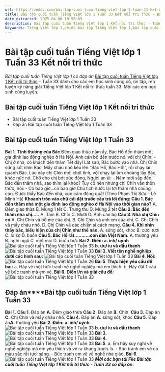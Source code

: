 ```yaml
---
url: https://vndoc.com/bai-tap-cuoi-tuan-tieng-viet-lop-1-tuan-33-ket-noi-tri-thuc-335979
title: Bài tập cuối tuần Tiếng Việt lớp 1 Tuần 33 Kết nối tri thức - Bài tập cuối tuần Tiếng Việt lớp 1 có đáp án - VnDoc.com
date_extracted: 2025-04-08 10:50:03
description: Bài tập cuối tuần Tiếng Việt lớp 1 Kết nối tri thức - Tuần 33 cho các em học sinh ôn tập, rèn luyện củng cố kiến thức lớp 1. Mời thầy cô và các em học sinh tham khảo.
keywords: Tiếng Việt lớp 1,phiếu bài tập Tiếng Việt lớp 1,bài tập cuối tuần Tiếng Việt lớp 1 kết nối tri thức,phiếu bài tập Tiếng Việt,bài tập cuối tuần,phiếu bài tập cuối tuần lớp 1,bài tập cuối tuần lớp 1,phiếu bài tập cuối tuần lớp 1 có lời giải,Phiếu bài tập cuối tuần lớp 1 Kết nối tri thức,bài tập cuối tuần Tiếng Việt lớp 1 sách kết nối tri thức,Phiếu bài tập cuối tuần lớp 1 Kết nối tri thức tuần 33
---
```


# Bài tập cuối tuần Tiếng Việt lớp 1 Tuần 33 Kết nối tri thức
 _Bài tập cuối tuần Tiếng Việt lớp 1 có đáp án_
[Bài tập cuối tuần Tiếng Việt lớp 1 Kết nối tri thức](<https://vndoc.com/bai-tap-cuoi-tuan-tieng-viet-lop-1-ket-noi-tri-thuc>) \- Tuần 33 dành cho các em học sinh củng cố, ôn tập, rèn luyện kỹ năng giải Tiếng Việt lớp 1 Kết nối tri thức tuần 33. Mời các em học sinh cùng luyện.
## Bài tập cuối tuần Tiếng Việt lớp 1 Kết nối tri thức
  * Bài tập cuối tuần Tiếng Việt lớp 1 Tuần 33
  * Đáp án Bài tập cuối tuần Tiếng Việt lớp 1 Tuần 33

## **Bài tập cuối tuần Tiếng Việt lớp 1 Tuần 33**
**Bài 1.**
**Tình thương của Bác**
Đêm giao thừa năm ấy, Bác Hồ đến thăm một gia đình lao động nghèo ở Hà Nội. Anh cán bộ đến trước nói với chị Chín:
\- Chị ở nhà, có khách đến thăm Tết đây\!
Lát sau, Bác bước vào nhà. Chị Chín sửng sốt nhìn Bác. Mấy cháu nhỏ kêu lên “Bác Hồ, Bác Hồ\!”, rồi chạy lại quanh Bác. Lúc này chị Chín mới chợt tỉnh, vội chạy lại ôm choàng lấy Bác, khóc nức nở. Chờ cho chị bớt xúc động, Người an ủi:
\- Năm mới sắp đến, Bác đến thăm nhà, sao thím lại khóc?
Tuy cố nén nhưng chị Chín vẫn thổn thức, nói:
\- Có bao giờ...có bao giờ Chủ tịch nước lại tới thăm nhà chúng con. Được thấy Bác đến nhà, con cảm động quá\!
\(Theo Phạm Thị Sửu – Lê Minh Hà\)
**Khoanh tròn vào chữ cái đặt trước câu trả lời đúng:**
**Câu 1. Bác đến thăm nhà một gia đình lao động nghèo ở Hà Nội vào thời gian nào?**
A. Đêm giao thừa
B. Mùng 1 tết
C. Trung thu
D. Mùng 2 tết
**Câu 2. Bác đến thăm nhà chị…..**
A. Tám
B. Chín
C. Mười
D. Anh cán bộ
**Câu 3. Nhà chị Chín có**
A. Chị Chín và bố mẹ của chị.
B. Chị Chín và anh em của chị.
C. Chị Chín và mấy cháu nhỏ.
D. Chị Chín và các chiến sĩ cách mạng.
**Câu 4. Khi nhìn thấy bác, biểu hiện của chị Chín như thế nào.**
A. sửng sốt, khóc
B. cười tươi
C. lo sợ
D. buồn
**Câu 5. Bác Hồ rất………..con dân Việt Nam.**
A. thương yêu
B. nghĩ ngợi
C. mệt mỏi
D. buồn bực
**Bài 2. Điền:**
**a. inh/ uynh**
![Bài tập cuối tuần Tiếng Việt lớp 1 Tuần 33](https://i.vdoc.vn/data/image/2025/02/08/bai-tap-cuoi-tuan-tieng-viet-lop-1-tuan-33-kntt-169643.png)
**b. ưu/ iu và dấu thanh**
![Bài tập cuối tuần Tiếng Việt lớp 1 Tuần 33](https://i.vdoc.vn/data/image/2025/02/08/bai-tap-cuoi-tuan-tieng-viet-lop-1-tuan-33-kntt-169644.png)
**Bài 3. Viết tên nghề nghiệp dưới các hình sau:**
![Bài tập cuối tuần Tiếng Việt lớp 1 Tuần 33](https://i.vdoc.vn/data/image/2025/02/08/bai-tap-cuoi-tuan-tieng-viet-lop-1-tuan-33-kntt-169646.png)
**Bài 4. Nối:**
![Bài tập cuối tuần Tiếng Việt lớp 1 Tuần 26](https://i.vdoc.vn/data/image/2025/02/08/bai-tap-cuoi-tuan-tieng-viet-lop-1-tuan-33-kntt-169645.png)
**Bài 5. Thực hiện yêu cầu đề bài:**
a. Hãy vẽ một bức tranh về nghề nghiệp mà em thích.
b. Hãy đặt 1 câu về bức tranh mà em vẽ.
**Bài 6. Điền l/n và giải câu đố:**
![Bài tập cuối tuần Tiếng Việt lớp 1 Tuần 33](https://i.vdoc.vn/data/image/2025/02/08/bai-tap-cuoi-tuan-tieng-viet-lop-1-tuan-33-kntt-169647.png)
## **Đáp án****Bài tập cuối tuần Tiếng Việt lớp 1 Tuần 33**
**Bài 1.**
**Câu 1.** Đáp án **A.** Đêm giao thừa
**Câu 2.** Đáp án **B.** Chín.
**Câu 3.** Đáp án **C.** Chị Chín và mấy cháu nhỏ.
**Câu 4.** Đáp án **A.** sửng sốt, khóc
**Câu 5.** Đáp án**A.** thương yêu
**Bài 2. Điền:**
**a. inh/ uynh**
![Bài tập cuối tuần Tiếng Việt lớp 1 Tuần 33](https://i.vdoc.vn/data/image/2025/02/08/bai-tap-cuoi-tuan-tieng-viet-lop-1-tuan-33-kntt-169648.png)
**b. ưu/ iu và dấu thanh**
![Bài tập cuối tuần Tiếng Việt lớp 1 Tuần 33](https://i.vdoc.vn/data/image/2025/02/08/bai-tap-cuoi-tuan-tieng-viet-lop-1-tuan-33-kntt-169649.png)
**Bài 3.**
![Bài tập cuối tuần Tiếng Việt lớp 1 Tuần 33](https://i.vdoc.vn/data/image/2025/02/08/bai-tap-cuoi-tuan-tieng-viet-lop-1-tuan-33-kntt-169651.png)
**Bài 4.**
![Bài tập cuối tuần Tiếng Việt lớp 1 Tuần 33](https://i.vdoc.vn/data/image/2025/02/08/bai-tap-cuoi-tuan-tieng-viet-lop-1-tuan-33-kntt-169650.png)
**Bài 5.**
a. Em hãy suy nghĩ về nghề nghiệp mà em yêu thích và vẽ ra khung tranh.
b.
\- Bức tranh em vẽ có màu sắc rất tươi sáng.
\- Bức tranh em vẽ về nghề nhà giáo.
**Bài 6.**
![Bài tập cuối tuần Tiếng Việt lớp 1 Tuần 33](https://i.vdoc.vn/data/image/2025/02/08/bai-tap-cuoi-tuan-tieng-viet-lop-1-tuan-33-kntt-169652.png)
_**Mời các bạn tải File Bài tập cuối tuần Tiếng Việt lớp 1 Kết nối tri thức - Tuần 33 có đáp án.**_
